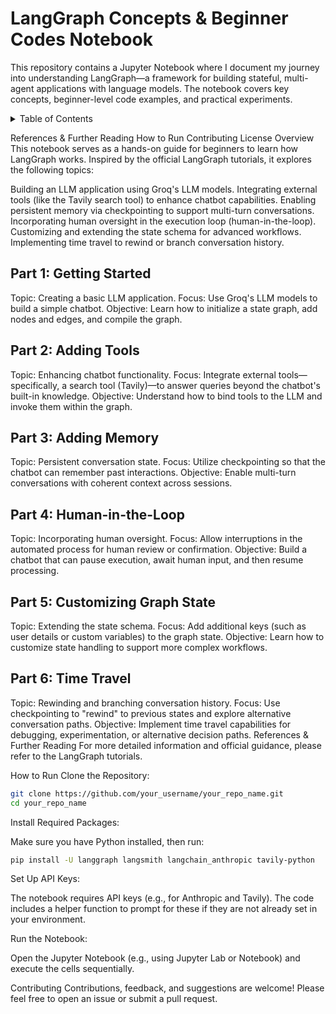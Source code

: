 # LangGraph Concepts & Beginner Codes Notebook

This repository contains a Jupyter Notebook where I document my journey into understanding LangGraph—a framework for building stateful, multi-agent applications with language models. The notebook covers key concepts, beginner-level code examples, and practical experiments.

<details>
<summary>Table of Contents</summary>
Overview
[Part 1: Getting Started]
[Part 2: Adding Tools]
[Part 3: Adding Memory]
[Part 4: Human-in-the-Loop]
[Part 5: Customizing Graph State]
[Part 6: Time Travel]

</details>
  
References & Further Reading
How to Run
Contributing
License
Overview
This notebook serves as a hands-on guide for beginners to learn how LangGraph works. Inspired by the official LangGraph tutorials, it explores the following topics:

Building an LLM application using Groq's LLM models.
Integrating external tools (like the Tavily search tool) to enhance chatbot capabilities.
Enabling persistent memory via checkpointing to support multi-turn conversations.
Incorporating human oversight in the execution loop (human-in-the-loop).
Customizing and extending the state schema for advanced workflows.
Implementing time travel to rewind or branch conversation history.

## Part 1: Getting Started
Topic: Creating a basic LLM application.
Focus: Use Groq's LLM models to build a simple chatbot.
Objective: Learn how to initialize a state graph, add nodes and edges, and compile the graph.

## Part 2: Adding Tools
Topic: Enhancing chatbot functionality.
Focus: Integrate external tools—specifically, a search tool (Tavily)—to answer queries beyond the chatbot's built-in knowledge.
Objective: Understand how to bind tools to the LLM and invoke them within the graph.

## Part 3: Adding Memory
Topic: Persistent conversation state.
Focus: Utilize checkpointing so that the chatbot can remember past interactions.
Objective: Enable multi-turn conversations with coherent context across sessions.

## Part 4: Human-in-the-Loop
Topic: Incorporating human oversight.
Focus: Allow interruptions in the automated process for human review or confirmation.
Objective: Build a chatbot that can pause execution, await human input, and then resume processing.

## Part 5: Customizing Graph State
Topic: Extending the state schema.
Focus: Add additional keys (such as user details or custom variables) to the graph state.
Objective: Learn how to customize state handling to support more complex workflows.

## Part 6: Time Travel
Topic: Rewinding and branching conversation history.
Focus: Use checkpointing to "rewind" to previous states and explore alternative conversation paths.
Objective: Implement time travel capabilities for debugging, experimentation, or alternative decision paths.
References & Further Reading
For more detailed information and official guidance, please refer to the LangGraph tutorials.

How to Run
Clone the Repository:

```bash
git clone https://github.com/your_username/your_repo_name.git
cd your_repo_name
```

Install Required Packages:

Make sure you have Python installed, then run:

```bash
pip install -U langgraph langsmith langchain_anthropic tavily-python
```

Set Up API Keys:

The notebook requires API keys (e.g., for Anthropic and Tavily). The code includes a helper function to prompt for these if they are not already set in your environment.

Run the Notebook:

Open the Jupyter Notebook (e.g., using Jupyter Lab or Notebook) and execute the cells sequentially.

Contributing
Contributions, feedback, and suggestions are welcome! Please feel free to open an issue or submit a pull request.
